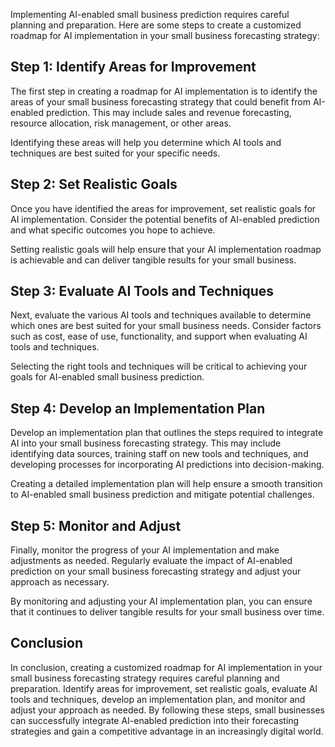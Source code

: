 
Implementing AI-enabled small business prediction requires careful planning and preparation. Here are some steps to create a customized roadmap for AI implementation in your small business forecasting strategy:

Step 1: Identify Areas for Improvement
--------------------------------------

The first step in creating a roadmap for AI implementation is to identify the areas of your small business forecasting strategy that could benefit from AI-enabled prediction. This may include sales and revenue forecasting, resource allocation, risk management, or other areas.

Identifying these areas will help you determine which AI tools and techniques are best suited for your specific needs.

Step 2: Set Realistic Goals
---------------------------

Once you have identified the areas for improvement, set realistic goals for AI implementation. Consider the potential benefits of AI-enabled prediction and what specific outcomes you hope to achieve.

Setting realistic goals will help ensure that your AI implementation roadmap is achievable and can deliver tangible results for your small business.

Step 3: Evaluate AI Tools and Techniques
----------------------------------------

Next, evaluate the various AI tools and techniques available to determine which ones are best suited for your small business needs. Consider factors such as cost, ease of use, functionality, and support when evaluating AI tools and techniques.

Selecting the right tools and techniques will be critical to achieving your goals for AI-enabled small business prediction.

Step 4: Develop an Implementation Plan
--------------------------------------

Develop an implementation plan that outlines the steps required to integrate AI into your small business forecasting strategy. This may include identifying data sources, training staff on new tools and techniques, and developing processes for incorporating AI predictions into decision-making.

Creating a detailed implementation plan will help ensure a smooth transition to AI-enabled small business prediction and mitigate potential challenges.

Step 5: Monitor and Adjust
--------------------------

Finally, monitor the progress of your AI implementation and make adjustments as needed. Regularly evaluate the impact of AI-enabled prediction on your small business forecasting strategy and adjust your approach as necessary.

By monitoring and adjusting your AI implementation plan, you can ensure that it continues to deliver tangible results for your small business over time.

Conclusion
----------

In conclusion, creating a customized roadmap for AI implementation in your small business forecasting strategy requires careful planning and preparation. Identify areas for improvement, set realistic goals, evaluate AI tools and techniques, develop an implementation plan, and monitor and adjust your approach as needed. By following these steps, small businesses can successfully integrate AI-enabled prediction into their forecasting strategies and gain a competitive advantage in an increasingly digital world.

